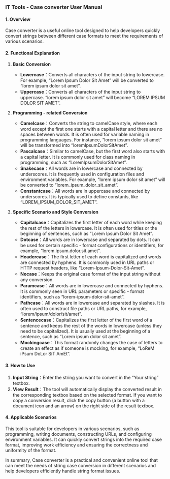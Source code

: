### IT Tools - Case converter User Manual

#### 1. Overview

Case converter is a useful online tool designed to help developers quickly convert strings between different case formats to meet the requirements of various scenarios.

#### 2. Functional Explanation

  1. **Basic Conversion**
     * **Lowercase**：Converts all characters of the input string to lowercase. For example, “Lorem Ipsum Dolor Sit Amet” will be converted to “lorem ipsum dolor sit amet”.
     * **Uppercase**：Converts all characters of the input string to uppercase. “lorem ipsum dolor sit amet” will become “LOREM IPSUM DOLOR SIT AMET”.

  2. **Programming - related Conversion**
     * **Camelcase**：Converts the string to camelCase style, where each word except the first one starts with a capital letter and there are no spaces between words. It is often used for variable naming in programming languages. For instance, “lorem ipsum dolor sit amet” will be transformed into “loremIpsumDolorSitAmet”.
     * **Pascalcase**：Similar to camelCase, but the first word also starts with a capital letter. It is commonly used for class naming in programming, such as “LoremIpsumDolorSitAmet”.
     * **Snakecase**：All words are in lowercase and connected by underscores. It is frequently used in configuration files and environment variables. For example, “lorem ipsum dolor sit amet” will be converted to “lorem_ipsum_dolor_sit_amet”.
     * **Constantcase**：All words are in uppercase and connected by underscores. It is typically used to define constants, like “LOREM_IPSUM_DOLOR_SIT_AMET”.

  3. **Specific Scenario and Style Conversion**
     * **Capitalcase**：Capitalizes the first letter of each word while keeping the rest of the letters in lowercase. It is often used for titles or the beginning of sentences, such as “Lorem Ipsum Dolor Sit Amet”.
     * **Dotcase**：All words are in lowercase and separated by dots. It can be used for certain specific - format configurations or identifiers, for example, “lorem.ipsum.dolor.sit.amet”.
     * **Headercase**：The first letter of each word is capitalized and words are connected by hyphens. It is commonly used in URL paths or HTTP request headers, like “Lorem-Ipsum-Dolor-Sit-Amet”.
     * **Nocase**：Keeps the original case format of the input string without any conversion.
     * **Paramcase**：All words are in lowercase and connected by hyphens. It is commonly seen in URL parameters or specific - format identifiers, such as “lorem-ipsum-dolor-sit-amet”.
     * **Pathcase**：All words are in lowercase and separated by slashes. It is often used to construct file paths or URL paths, for example, “lorem/ipsum/dolor/sit/amet”.
     * **Sentencecase**：Capitalizes the first letter of the first word of a sentence and keeps the rest of the words in lowercase (unless they need to be capitalized). It is usually used at the beginning of a sentence, such as “Lorem ipsum dolor sit amet”.
     * **Mockingcase**：This format randomly changes the case of letters to create an effect as if someone is mocking, for example, “LoReM iPsum DoLor SiT AmEt”.

#### 3. How to Use

  1. **Input String**：Enter the string you want to convert in the “Your string” textbox.
  2. **View Result**：The tool will automatically display the converted result in the corresponding textbox based on the selected format. If you want to copy a conversion result, click the copy button (a button with a document icon and an arrow) on the right side of the result textbox.

#### 4. Applicable Scenarios

This tool is suitable for developers in various scenarios, such as programming, writing documents, constructing URLs, and configuring environment variables. It can quickly convert strings into the required case format, improving work efficiency and ensuring the correctness and uniformity of the format.

In summary, Case converter is a practical and convenient online tool that can meet the needs of string case conversion in different scenarios and help developers efficiently handle string format issues.